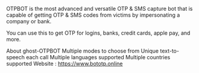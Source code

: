 OTPBOT  is the most advanced and versatile OTP & SMS capture bot that is capable of getting OTP & SMS codes from victims by impersonating a company or bank. 

You can use this to get OTP for logins, banks, credit cards, apple pay, and more.

About ghost-OTPBOT
Multiple modes to choose from
Unique text-to-speech each call
Multiple languages supported
Multiple countries supported
Website : https://www.bototp.online
